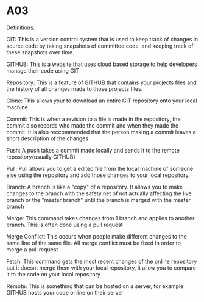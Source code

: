 # A03
Definitions:

GIT: This is a version control system that is used to keep track of changes in source code by taking snapshots of committed code, and keeping track of these snapshots over time.

GITHUB: This is a website that uses cloud based storage to help developers manage their code using GIT

Repository: This is a feature of GITHUB that contains your projects files and the history of all changes made to those projects files.

Clone: This allows your to download an entire GIT repository onto your local machine

Commit: This is when a revision to a file is made in the repository, the commit also records who made the commit and when they made the commit. It is also reccommended that the person making a commit leaves a short description of the changes

Push: A push takes a commit made locally and sends it to the remote repository(usually GITHUB)

Pull: Pull allows you to get a edited file from the local machine of someone else using the repository and add those changes to your local repository.

Branch: A branch is like a "copy" of a repository. It allows you to make changes to the branch with the safety net of not actually affecting the live branch or the "master branch" until the branch is merged with the master branch

Merge: This command takes changes from 1 branch and applies to another branch. This is often done using a pull request

Merge Conflict: This occurs when people make different changes to the same line of the same file. All merge conflict must be fixed in order to merge a pull request

Fetch: This command gets the most recent changes of the online repository but it doesnt merge them with your local repository, it allow you to compare it to the code on your local repository 

Remote: This is something that can be hosted on a server, for example GITHUB hosts your code online on their server
